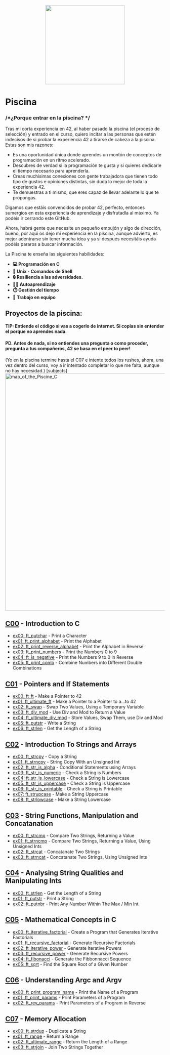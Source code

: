 <div align= "center">
<img src = "https://user-images.githubusercontent.com/114681445/205611972-f2f1201a-c8a9-43b7-8e9a-baf53d8fb399.gif"  width="250">
</div>

# Piscina 

### /*¿Porque entrar en la piscina? */

Tras mi corta experiencia en 42, al haber pasado la piscina (el proceso de selección) y entrado en el curso, quiero incitar a las personas que estén indecisos de si probar la experiencia 42 a tirarse de cabeza a la piscina.
Estas son mis razones:
- Es una oportunidad única donde aprendes un montón de conceptos de programación en un ritmo acelerado.
- Descubres de verdad si la programación te gusta y si quieres dedicarle el tiempo necesario para aprenderla.
- Creas muchísimas conexiones con gente trabajadora que tienen todo tipo de gustos e opiniones distintas, sin duda lo mejor de toda la experiencia 42.
- Te demuestras a ti mismo, que eres capaz de llevar adelante lo que te propongas.

Digamos que estáis convencidos de probar 42, perfecto, entonces sumergíos en esta experiencia de aprendizaje y disfrutadla al máximo.
Ya podéis ir cerrando este GitHub.

Ahora, habrá gente que necesite un pequeño empujón y algo de dirección, bueno, por aquí os dejo mi experiencia en la piscina, aunque advierto, es mejor adentrarse sin tener mucha idea y ya si después necesitáis ayuda podéis pararos a buscar información.

La Piscina te enseña las siguientes habilidades:
- **💻 Programación en C**
- **🐧 Unix - Comandos de Shell**
- **🔒 Resiliencia a las adversidades.**
- **👨‍🎓 Autoaprendizaje**
- **⏱️ Gestión del tiempo**
- **💪 Trabajo en equipo**

## Proyectos de la piscina: 
#### TIP: Entiende el código si vas a cogerlo de internet. Si copias sin entender el porque no aprendes nada.

#### PD. Antes de nada, si no entiendes una pregunta o como proceder, pregunta a tus compañeros, 42 se basa en el peer to peer!

(Yo en la piscina termine hasta el C07 e intente todos los rushes, ahora, una vez dentro del curso, voy a ir intentado completar lo que me falta, aunque no hay necesidad.)
[subjects]
<br>
<img width="750" alt="map_of_the_Piscine_C" src="https://user-images.githubusercontent.com/114681445/205595525-3694de50-b862-4bc3-886b-91fe8b0efe48.png">

## [C00](https://github.com/pasqualerossi/42-Piscine/tree/main/C00%20-%20C07%20Piscine%20Projects/c00) - Introduction to C

- [ex00: ft_putchar](https://github.com/pasqualerossi/42-Piscine/blob/main/C00%20-%20C07%20Piscine%20Projects/c00/ex00%20-%20ft_putchar/ft_putchar.c) - Print a Character
- [ex01: ft_print_alphabet](https://github.com/pasqualerossi/42-Piscine/blob/main/C00%20-%20C07%20Piscine%20Projects/c00/ex01%20-%20ft_print_alphabet/ft_print_alphabet.c) - Print the Alphabet
- [ex02: ft_print_reverse_alphabet](https://github.com/pasqualerossi/42-Piscine/blob/main/C00%20-%20C07%20Piscine%20Projects/c00/ex02%20-%20ft_print_reverse_alphabet/ft_print_reverse_alphabet.c) - Print the Alphabet in Reverse
- [ex03: ft_print_numbers](https://github.com/pasqualerossi/42-Piscine/blob/main/C00%20-%20C07%20Piscine%20Projects/c00/ex03%20-%20ft_print_numbers/ft_print_numbers.c) - Print the Numbers 0 to 9
- [ex04: ft_is_negative](https://github.com/pasqualerossi/42-Piscine/blob/main/C00%20-%20C07%20Piscine%20Projects/c00/ex04%20-%20ft_is_negative/ft_is_negative.c) - Print the Numbers 9 to 0 in Reverse
- [ex05: ft_print_comb](https://github.com/pasqualerossi/42-Piscine/blob/main/C00%20-%20C07%20Piscine%20Projects/c00/ex05%20-%20ft_print_comb/ft_print_comb.c) - Combine Numbers into Different Double Combinations

## [C01](https://github.com/pasqualerossi/42-Piscine/tree/main/C00%20-%20C07%20Piscine%20Projects/c01) - Pointers and If Statements

- [ex00: ft_ft](https://github.com/pasqualerossi/42-Piscine/blob/main/C00%20-%20C07%20Piscine%20Projects/c01/ex00%20-%20ft_ft/ft_ft.c) - Make a Pointer to 42
- [ex01: ft_ultimate_ft](https://github.com/pasqualerossi/42-Piscine/blob/main/C00%20-%20C07%20Piscine%20Projects/c01/ex01%20-%20ft_ultimate_ft/ft_ultimate_ft.c) - Make a Pointer to a Pointer to a...to 42
- [ex02: ft_swap](https://github.com/pasqualerossi/42-Piscine/blob/main/C00%20-%20C07%20Piscine%20Projects/c01/ex02%20-%20ft_swap/ft_swap.c) - Swap Two Values, Using a Temporary Variable
- [ex03: ft_div_mod](https://github.com/pasqualerossi/42-Piscine/blob/main/C00%20-%20C07%20Piscine%20Projects/c01/ex03%20-%20ft_div_mod/ft_div_mod.c) - Use Div and Mod to Return a Value
- [ex04: ft_ultimate_div_mod](https://github.com/pasqualerossi/42-Piscine/blob/main/C00%20-%20C07%20Piscine%20Projects/c01/ex04%20-%20ft_ultimate_div_mod/ft_ultimate_div_mod.c) - Store Values, Swap Them, use Div and Mod
- [ex05: ft_putstr](https://github.com/pasqualerossi/42-Piscine/blob/main/C00%20-%20C07%20Piscine%20Projects/c01/ex05%20-%20ft_putstr/ft_putstr.c) - Write a String
- [ex06: ft_strlen](https://github.com/pasqualerossi/42-Piscine/blob/main/C00%20-%20C07%20Piscine%20Projects/c01/ex06%20-%20ft_strlen/ft_strlen.c) - Get the Length of a String

## [C02](https://github.com/pasqualerossi/42-Piscine/tree/main/C00%20-%20C07%20Piscine%20Projects/c02) - Introduction To Strings and Arrays

- [ex00: ft_strcpy](https://github.com/pasqualerossi/42-Piscine/blob/main/C00%20-%20C07%20Piscine%20Projects/c02/ex00%20-%20ft_strcpy/ft_strcpy.c) - Copy a String
- [ex01: ft_strncpy](https://github.com/pasqualerossi/42-Piscine/blob/main/C00%20-%20C07%20Piscine%20Projects/c02/ex01%20-%20ft_strncpy/ft_strncpy.c) - String Copy With an Unsigned Int
- [ex02: ft_str_is_alpha](https://github.com/pasqualerossi/42-Piscine/blob/main/C00%20-%20C07%20Piscine%20Projects/c02/ex02%20-%20ft_str_is_alpha/ft_str_is_alpha.c) - Conditional Statements using Arrays
- [ex03: ft_str_is_numeric](https://github.com/pasqualerossi/42-Piscine/blob/main/C00%20-%20C07%20Piscine%20Projects/c02/ex03%20-%20ft_str_is_numeric/ft_str_is_numeric.c) - Check a String is Numbers
- [ex04: ft_str_is_lowercase](https://github.com/pasqualerossi/42-Piscine/blob/main/C00%20-%20C07%20Piscine%20Projects/c02/ex04%20-%20ft_str_is_lowercase/ft_str_is_lowercase.c) - Check a String is Lowercase
- [ex05: ft_str_is_uppercase](https://github.com/pasqualerossi/42-Piscine/blob/main/C00%20-%20C07%20Piscine%20Projects/c02/ex05%20-%20ft_str_is_uppercase/ft_str_is_uppercase.c) - Check a String is Uppercase
- [ex06: ft_str_is_printable](https://github.com/pasqualerossi/42-Piscine/blob/main/C00%20-%20C07%20Piscine%20Projects/c02/ex06%20-%20ft_str_is_printable/ft_str_is_printable.c) - Check a String is Printable
- [ex07: ft_strupcase](https://github.com/pasqualerossi/42-Piscine/blob/main/C00%20-%20C07%20Piscine%20Projects/c02/ex07%20-%20ft_strupcase/ft_strupcase.c) - Make a String Uppercase
- [ex08: ft_strlowcase](https://github.com/pasqualerossi/42-Piscine/blob/main/C00%20-%20C07%20Piscine%20Projects/c02/ex08%20-%20ft_strlowcase/ft_strlowcase.c) - Make a String Lowercase

## [C03](https://github.com/pasqualerossi/42-Piscine/tree/main/C00%20-%20C07%20Piscine%20Projects/c03) - String Functions, Manipulation and Concatanation

- [ex00: ft_strcmp](https://github.com/pasqualerossi/42-Piscine/tree/main/C00%20-%20C07%20Piscine%20Projects/c03/ex00%20-%20ft_strcmp/ft_strcmp.c) - Compare Two Strings, Returning a Value
- [ex01: ft_strncmp](https://github.com/pasqualerossi/42-Piscine/blob/main/C00%20-%20C07%20Piscine%20Projects/c03/ex01%20-%20ft_strncmp/ft_strncmp.c) - Compare Two Strings, Returning a Value, Using Unsigned Ints
- [ex02: ft_strcat](https://github.com/pasqualerossi/42-Piscine/blob/main/C00%20-%20C07%20Piscine%20Projects/c03/ex02%20-%20ft_strcat/ft_strcat.c) - Concatanate Two Strings
- [ex03: ft_strncat](https://github.com/pasqualerossi/42-Piscine/blob/main/C00%20-%20C07%20Piscine%20Projects/c03/ex03%20-%20ft_strncat/ft_strncat.c) - Concatanate Two Strings, Using Unsigned Ints

## [C04](https://github.com/pasqualerossi/42-Piscine/tree/main/C00%20-%20C07%20Piscine%20Projects/c04) - Analysing String Qualities and Manipulating Ints

- [ex00: ft_strlen](https://github.com/pasqualerossi/42-Piscine/blob/main/C00%20-%20C07%20Piscine%20Projects/c04/ex00%20-%20ft_strlen/ft_strlen.c) - Get the Length of a String
- [ex01: ft_putstr](https://github.com/pasqualerossi/42-Piscine/blob/main/C00%20-%20C07%20Piscine%20Projects/c04/ex01%20-%20ft_putstr/ft_putstr.c) - Print a String
- [ex02: ft_putnbr](https://github.com/pasqualerossi/42-Piscine/blob/main/C00%20-%20C07%20Piscine%20Projects/c04/ex02%20-%20ft_putnbr/ft_putnbr.c) - Print Any Number Within The Max / Min Int

## [C05](https://github.com/pasqualerossi/42-Piscine/tree/main/C00%20-%20C07%20Piscine%20Projects/c05) - Mathematical Concepts in C

- [ex00: ft_iterative_factorial](https://github.com/pasqualerossi/42-Piscine/blob/main/C00%20-%20C07%20Piscine%20Projects/c05/ex00%20-%20ft_iterative_factorial/ft_iterative_factorial.c) - Create a Program that Generates Iterative Factorials
- [ex01: ft_recursive_factorial](https://github.com/pasqualerossi/42-Piscine/blob/main/C00%20-%20C07%20Piscine%20Projects/c05/ex01%20-%20ft_recursive_factorial/ft_recursive_factorial.c) - Generate Recursive Factorials
- [ex02: ft_iterative_power](https://github.com/pasqualerossi/42-Piscine/blob/main/C00%20-%20C07%20Piscine%20Projects/c05/ex02%20-%20ft_iterative_power/ft_iterative_power.c) - Generate Iterative Powers
- [ex03: ft_recursive_power](https://github.com/pasqualerossi/42-Piscine/blob/main/C00%20-%20C07%20Piscine%20Projects/c05/ex03%20-%20ft_recursive_power/ft_recursive_power.c) - Generate Recursive Powers
- [ex04: ft_fibonacci](https://github.com/pasqualerossi/42-Piscine/blob/main/C00%20-%20C07%20Piscine%20Projects/c05/ex04%20-%20ft_fibonacci/ft_fibonacci.c) - Generate the Fibbonnacci Sequence
- [ex05: ft_sqrt](https://github.com/pasqualerossi/42-Piscine/blob/main/C00%20-%20C07%20Piscine%20Projects/c05/ex05%20-%20ft_sqrt/ft_sqrt.c) - Find the Square Root of a Given Number

## [C06](https://github.com/pasqualerossi/42-Piscine/tree/main/C00%20-%20C07%20Piscine%20Projects/c06) - Understanding Argc and Argv

- [ex00: ft_print_program_name](https://github.com/pasqualerossi/42-Piscine/blob/main/C00%20-%20C07%20Piscine%20Projects/c06/ex00%20-%20ft_print_program_name/ft_print_program_name.c) - Print the Name of a Program
- [ex01: ft_print_params](https://github.com/pasqualerossi/42-Piscine/blob/main/C00%20-%20C07%20Piscine%20Projects/c06/ex01%20-%20ft_print_params/ft_print_params.c) - Print Parameters of a Program
- [ex02: ft_rev_params](https://github.com/pasqualerossi/42-Piscine/blob/main/C00%20-%20C07%20Piscine%20Projects/c06/ex02%20-%20ft_rev_params/ft_rev_params.c) - Print Parameters of a Program in Reverse

## [C07](https://github.com/pasqualerossi/42-Piscine/tree/main/C00%20-%20C07%20Piscine%20Projects/c07) - Memory Allocation

- [ex00: ft_strdup](https://github.com/pasqualerossi/42-Piscine/blob/main/C00%20-%20C07%20Piscine%20Projects/c07/ex00%20-%20ft_strdup/ft_strdup.c) - Duplicate a String
- [ex01: ft_range](https://github.com/pasqualerossi/42-Piscine/blob/main/C00%20-%20C07%20Piscine%20Projects/c07/ex01%20-%20ft_range/ft_range.c) - Return a Range
- [ex02: ft_ultimate_range](https://github.com/pasqualerossi/42-Piscine/blob/main/C00%20-%20C07%20Piscine%20Projects/c07/ex02%20-%20ft_ultimate_range/ft_ultimate_range.c) - Return the Length of a Range
- [ex03: ft_strjoin](https://github.com/pasqualerossi/42-Piscine/blob/main/C00%20-%20C07%20Piscine%20Projects/c07/ex03%20-%20ft_strjoin/ft_strjoin.c) - Join Two Strings Together

